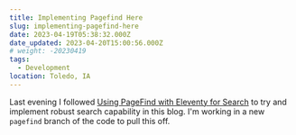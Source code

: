 ```yaml
---
title: Implementing Pagefind Here
slug: implementing-pagefind-here
date: 2023-04-19T05:38:32.000Z
date_updated: 2023-04-20T15:00:56.000Z
# weight: -20230419
tags: 
  - Development
location: Toledo, IA
---
```


Last evening I followed [Using PageFind with Eleventy for Search](https://rknight.me/using-pagefind-with-eleventy-for-search/) to try and implement robust search capability in this blog.  I'm working in a new `pagefind` branch of the code to pull this off.
